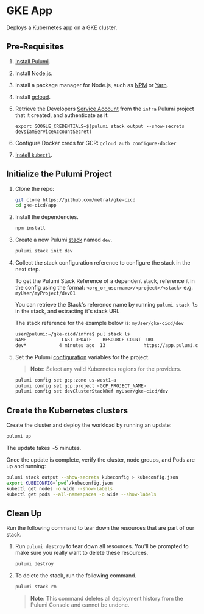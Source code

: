 # GKE App

Deploys a Kubernetes app on a GKE cluster.

## Pre-Requisites

1. [Install Pulumi](https://www.pulumi.com/docs/reference/install).
1. Install [Node.js](https://nodejs.org/en/download).
1. Install a package manager for Node.js, such as [NPM](https://www.npmjs.com/get-npm) or [Yarn](https://yarnpkg.com/lang/en/docs/install).
1. Install [gcloud](https://cloud.google.com/sdk/docs/downloads-interactive).
1. Retrieve the Developers [Service Account](https://www.pulumi.com/docs/intro/cloud-providers/gcp/service-account/) from the `infra` Pulumi project that it created, and authenticate as it:

    `export GOOGLE_CREDENTIALS=$(pulumi stack output --show-secrets devsIamServiceAccountSecret)`
1. Configure Docker creds for GCR: `gcloud auth configure-docker`
1. [Install `kubectl`](https://kubernetes.io/docs/tasks/tools/install-kubectl/#install-kubectl).

## Initialize the Pulumi Project

1.  Clone the repo:

    ```bash
    git clone https://github.com/metral/gke-cicd
	cd gke-cicd/app
    ```

1.  Install the dependencies.

    ```bash
    npm install
    ```

1.  Create a new Pulumi [stack][stack] named `dev`.

    ```bash
    pulumi stack init dev
    ```

1.  Collect the stack configuration reference to configure the stack in the
    next step.

    To get the Pulumi Stack Reference of a dependent stack, reference it in the
    config using the format: `<org_or_username>/<project>/<stack>` e.g. `myUser/myProject/dev01`

    You can retrieve the Stack's reference name by running `pulumi stack ls` in
    the stack, and extracting it's stack URI.

    The stack reference for the example below is: `myUser/gke-cicd/dev`

    ```bash
    user@pulumi:~/gke-cicd/infra$ pul stack ls
    NAME             LAST UPDATE    RESOURCE COUNT  URL
    dev*            4 minutes ago  13              https://app.pulumi.com/myUser/gke-cicd/dev
    ```
1. Set the Pulumi [configuration][pulumi-config] variables for the project.

    > **Note:** Select any valid Kubernetes regions for the providers.

    ```bash
    pulumi config set gcp:zone us-west1-a 
    pulumi config set gcp:project <GCP_PROJECT_NAME>
    pulumi config set devClusterStackRef myUser/gke-cicd/dev
    ```

## Create the Kubernetes clusters

Create the cluster and deploy the workload by running an update:

```bash
pulumi up
```

The update takes ~5 minutes.

Once the update is complete, verify the cluster, node groups, and Pods are up
and running:

```bash
pulumi stack output --show-secrets kubeconfig > kubeconfig.json
export KUBECONFIG=`pwd`/kubeconfig.json
kubectl get nodes -o wide --show-labels
kubectl get pods --all-namespaces -o wide --show-labels
```

## Clean Up

Run the following command to tear down the resources that are part of our
stack.

1. Run `pulumi destroy` to tear down all resources.  You'll be prompted to make
   sure you really want to delete these resources.

   ```bash
   pulumi destroy
   ```

1. To delete the stack, run the following command.

   ```bash
   pulumi stack rm
   ```
   > **Note:** This command deletes all deployment history from the Pulumi
   > Console and cannot be undone.

[stack]: https://www.pulumi.com/docs/reference/stack.md"
[pulumi-config]: https://www.pulumi.com/docs/reference/config"
